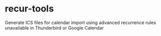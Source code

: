 # recur-tools
Generate ICS files for calendar import using advanced recurrence rules unavailable in Thunderbird or Google Calendar
